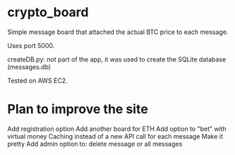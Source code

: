 # crypto_board
Simple message board that attached the actual BTC price to each message.

Uses port 5000.

createDB.py: not part of the app, it was used to create the SQLite database (messages.db)

Tested on AWS EC2.

# Plan to improve the site

Add registration option
Add another board for ETH
Add option to "bet" with virtual money
Caching instead of a new API call for each message
Make it pretty
Add admin option to: delete message or all messages
